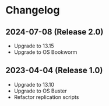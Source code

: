 # Changelog

## 2024-07-08 (Release 2.0)

- Upgrade to 13.15
- Upgrade to OS Bookworm


## 2023-04-04 (Release 1.0)

- Upgrade to 13.10
- Upgrade to OS Buster
- Refactor replication scripts

